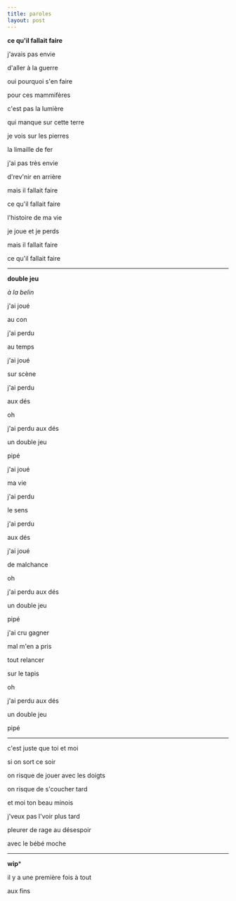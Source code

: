 ```yaml
---
title: paroles
layout: post
---
```


**ce qu'il fallait faire**

j'avais pas envie

d'aller à la guerre

oui pourquoi s'en faire

pour ces mammifères

c'est pas la lumière 

qui manque sur cette terre

je vois sur les pierres

la limaille de fer

j'ai pas très envie

d'rev'nir en arrière

mais il fallait faire

ce qu'il fallait faire

l'histoire de ma vie

je joue et je perds

mais il fallait faire

ce qu'il fallait faire

---

**double jeu**

*à la belin*

j'ai joué

au con

j'ai perdu

au temps

j'ai joué

sur scène

j'ai perdu

aux dés

oh

j'ai perdu aux dés

un double jeu

pipé

j'ai joué

ma vie

j'ai perdu

le sens

j'ai perdu

aux dés

j'ai joué

de malchance

oh

j'ai perdu aux dés

un double jeu

pipé

j'ai cru gagner

mal m'en a pris

tout relancer

sur le tapis

oh

j'ai perdu aux dés

un double jeu

pipé

---

c'est juste que toi et moi

si on sort ce soir

on risque de jouer avec les doigts

on risque de s'coucher tard

et moi ton beau minois

j'veux pas l'voir plus tard

pleurer de rage au désespoir

avec le bébé moche

---

**wip***

il y a une première fois à tout

aux fins
